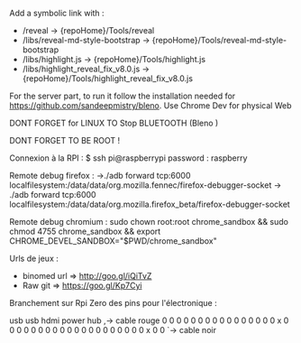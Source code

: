 Add a symbolic link with : 

* /reveal -> {repoHome}/Tools/reveal
* /libs/reveal-md-style-bootstrap -> {repoHome}/Tools/reveal-md-style-bootstrap
* /libs/highlight.js -> {repoHome}/Tools/highlight.js
* /libs/highlight_reveal_fix_v8.0.js -> {repoHome}/Tools/highlight_reveal_fix_v8.0.js


For the server part, to run it follow the installation needed for https://github.com/sandeepmistry/bleno. Use Chrome Dev for physical Web


DONT FORGET for LINUX TO Stop BLUETOOTH (Bleno )

DONT FORGET TO BE ROOT ! 

Connexion à la RPI : 
$ ssh pi@raspberrypi
password : raspberry


Remote debug firefox : 
->./adb forward tcp:6000 localfilesystem:/data/data/org.mozilla.fennec/firefox-debugger-socket
-> ./adb forward tcp:6000 localfilesystem:/data/data/org.mozilla.firefox_beta/firefox-debugger-socket


Remote debug chromium : 
sudo chown root:root chrome_sandbox && sudo chmod 4755 chrome_sandbox &&     export CHROME_DEVEL_SANDBOX="$PWD/chrome_sandbox"

Urls de jeux : 
* binomed url => http://goo.gl/iQiTvZ
* Raw git => https://goo.gl/Kp7Cyi


Branchement sur Rpi Zero des pins pour l'électronique : 

  usb     usb                 hdmi
 power    hub                    ,-> cable rouge
 0 0 0 0 0 0 0 0 0 0 0 0 0 0 0 0 x 0 0 0
 0 0 0 0 0 0 0 0 0 0 0 0 0 0 0 0 0 x 0 0
                                   `-> cable noir